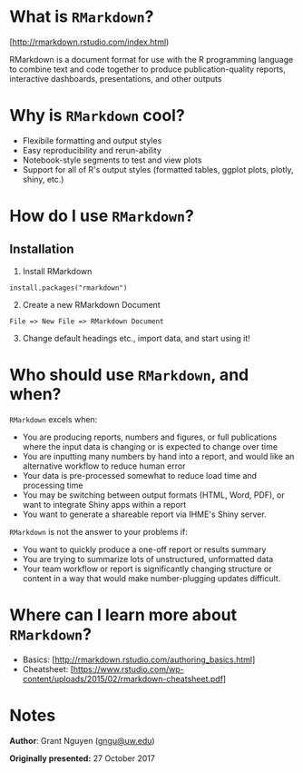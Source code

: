 
# What is `RMarkdown`?

[http://rmarkdown.rstudio.com/index.html)

RMarkdown is a document format for use with the R programming language to combine text and code together to produce publication-quality reports,
interactive dashboards, presentations, and other outputs

# Why is `RMarkdown` cool?

- Flexibile formatting and output styles
- Easy reproducibility and rerun-ability
- Notebook-style segments to test and view plots
- Support for all of R's output styles (formatted tables, ggplot plots, plotly, shiny, etc.)

# How do I use `RMarkdown`?

## Installation
1. Install RMarkdown
```
install.packages("rmarkdown")
```
2. Create a new RMarkdown Document
```
File => New File => RMarkdown Document
```
3. Change default headings etc., import data, and start using it!


# Who should use `RMarkdown`, and when?

`RMarkdown` excels when:
- You are producing reports, numbers and figures, or full publications where the input data is changing or is expected to change over time
- You are inputting many numbers by hand into a report, and would like an alternative workflow to reduce human error
- Your data is pre-processed somewhat to reduce load time and processing time
- You may be switching between output formats (HTML, Word, PDF), or want to integrate Shiny apps within a report
- You want to generate a shareable report via IHME's Shiny server.

`RMarkdown` is not the answer to your problems if:
- You want to quickly produce a one-off report or results summary
- You are trying to summarize lots of unstructured, unformatted data
- Your team workflow or report is significantly changing structure or content in a way that would make number-plugging updates difficult.


# Where can I learn more about `RMarkdown`?
- Basics: [http://rmarkdown.rstudio.com/authoring_basics.html]
- Cheatsheet: [https://www.rstudio.com/wp-content/uploads/2015/02/rmarkdown-cheatsheet.pdf]

# Notes

__Author__: Grant Nguyen (gngu@uw.edu)

__Originally presented:__ 27 October 2017

